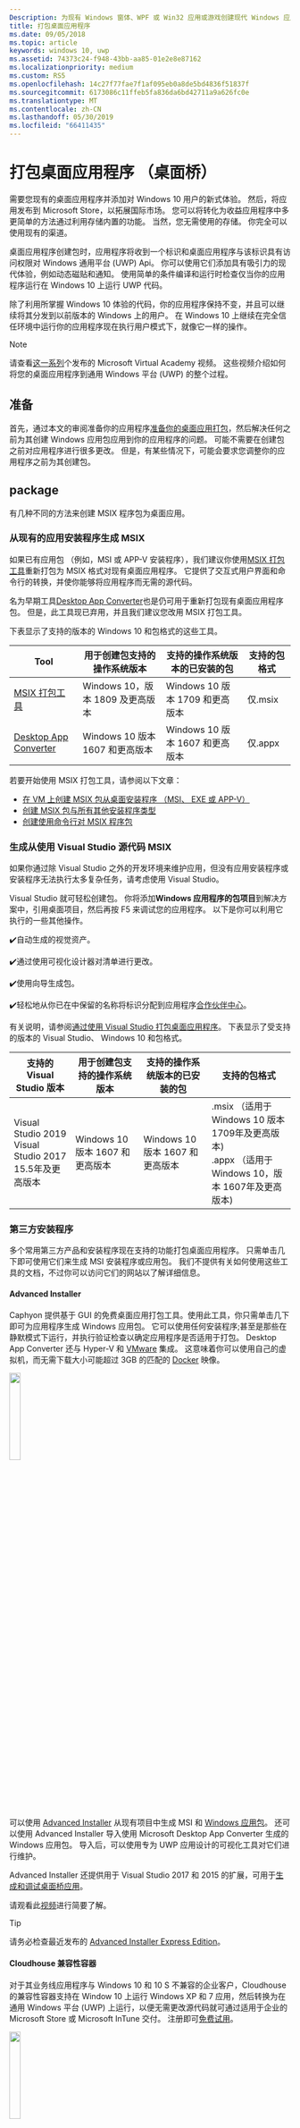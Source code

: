```yaml
---
Description: 为现有 Windows 窗体、WPF 或 Win32 应用或游戏创建现代 Windows 应用包。 添加新式 Windows 10 用户体验并简化部署和货币化率。
title: 打包桌面应用程序
ms.date: 09/05/2018
ms.topic: article
keywords: windows 10, uwp
ms.assetid: 74373c24-f948-43bb-aa85-01e2e8e87162
ms.localizationpriority: medium
ms.custom: RS5
ms.openlocfilehash: 14c27f77fae7f1af095eb0a8de5bd4836f51837f
ms.sourcegitcommit: 6173086c11ffeb5fa836da6bd42711a9a626fc0e
ms.translationtype: MT
ms.contentlocale: zh-CN
ms.lasthandoff: 05/30/2019
ms.locfileid: "66411435"
---
```

# <a name="package-desktop-applications-desktop-bridge"></a>打包桌面应用程序 （桌面桥）

需要您现有的桌面应用程序并添加对 Windows 10 用户的新式体验。 然后，将应用发布到 Microsoft Store，以拓展国际市场。 您可以将转化为收益应用程序中多更简单的方法通过利用存储内置的功能。 当然，您无需使用的存储。 你完全可以使用现有的渠道。

桌面应用程序创建包时，应用程序将收到一个标识和桌面应用程序与该标识具有访问权限对 Windows 通用平台 (UWP) Api。 你可以使用它们添加具有吸引力的现代体验，例如动态磁贴和通知。 使用简单的条件编译和运行时检查仅当你的应用程序运行在 Windows 10 上运行 UWP 代码。

除了利用所掌握 Windows 10 体验的代码，你的应用程序保持不变，并且可以继续将其分发到以前版本的 Windows 上的用户。 在 Windows 10 上继续在完全信任环境中运行你的应用程序现在执行用户模式下，就像它一样的操作。

> [!NOTE]
> 请查看<a href="https://mva.microsoft.com/training-courses/developers-guide-to-the-desktop-bridge-17373?l=oZG0B1WhD_8406218965/">这一系列</a>个发布的 Microsoft Virtual Academy 视频。 这些视频介绍如何将您的桌面应用程序到通用 Windows 平台 (UWP) 的整个过程。

## <a name="prepare"></a>准备

首先，通过本文的审阅准备你的应用程序[准备你的桌面应用打包](desktop-to-uwp-prepare.md)，然后解决任何之前为其创建 Windows 应用包应用到你的应用程序的问题。 可能不需要在创建包之前对应用程序进行很多更改。 但是，有某些情况下，可能会要求您调整你的应用程序之前为其创建包。

<a id="convert" />

## <a name="package"></a>package

有几种不同的方法来创建 MSIX 程序包为桌面应用。

### <a name="build-an-msix-from-an-existing-app-installer"></a>从现有的应用安装程序生成 MSIX

如果已有应用包 （例如，MSI 或 APP-V 安装程序），我们建议你使用[MSIX 打包工具](../mpt-overview.md)重新打包为 MSIX 格式对现有桌面应用程序。 它提供了交互式用户界面和命令行的转换，并使你能够将应用程序而无需的源代码。 

名为早期工具[Desktop App Converter](desktop-to-uwp-run-desktop-app-converter.md)也是仍可用于重新打包现有桌面应用程序包。 但是，此工具现已弃用，并且我们建议您改用 MSIX 打包工具。

下表显示了支持的版本的 Windows 10 和包格式的这些工具。

|  Tool  | 用于创建包支持的操作系统版本  | 支持的操作系统版本的已安装的包  |  支持的包格式  |
|-----------------------------|-----------------------------------------------|-----------------------------------------------|-----------------------------|
|  [MSIX 打包工具](../mpt-overview.md)        |  Windows 10，版本 1809 及更高版本           | Windows 10 版本 1709 和更高版本            |  仅.msix                 |
|  [Desktop App Converter](desktop-to-uwp-run-desktop-app-converter.md)        |  Windows 10 版本 1607 和更高版本           | Windows 10 版本 1607 和更高版本            |  仅.appx    |

若要开始使用 MSIX 打包工具，请参阅以下文章：

* [在 VM 上创建 MSIX 包从桌面安装程序 （MSI、 EXE 或 APP-V）](../packaging-tool/create-app-package-msi-vm.md)
* [创建 MSIX 包与所有其他安装程序类型](../packaging-tool/create-other-installer.md)
* [创建使用命令行对 MSIX 程序包](../packaging-tool/package-conversion-cli.md)

### <a name="build-an-msix-from-source-code-using-visual-studio"></a>生成从使用 Visual Studio 源代码 MSIX

如果你通过除 Visual Studio 之外的开发环境来维护应用，但没有应用安装程序或安装程序无法执行太多复杂任务，请考虑使用 Visual Studio。

Visual Studio 就可轻松创建包。 你将添加**Windows 应用程序的包项目**到解决方案中，引用桌面项目，然后再按 F5 来调试您的应用程序。 以下是你可以利用它执行的一些其他操作。

:heavy_check_mark:自动生成的视觉资产。

:heavy_check_mark:通过使用可视化设计器对清单进行更改。

:heavy_check_mark:使用向导生成包。

:heavy_check_mark:轻松地从你已在中保留的名称将标识分配到应用程序[合作伙伴中心](https://partner.microsoft.com/dashboard)。

有关说明，请参阅[通过使用 Visual Studio 打包桌面应用程序](desktop-to-uwp-packaging-dot-net.md)。 下表显示了受支持的版本的 Visual Studio、 Windows 10 和包格式。

|  支持的 Visual Studio 版本 | 用于创建包支持的操作系统版本  | 支持的操作系统版本的已安装的包  |  支持的包格式  |
|-----------------------------|-----------------------------------------------|-----------------------------------------------|-----------------------------|
|  Visual Studio 2019<br/>Visual Studio 2017 15.5年及更高版本       |  Windows 10 版本 1607 和更高版本           |  Windows 10 版本 1607 和更高版本            |  .msix （适用于 Windows 10 版本 1709年及更高版本)<br/>.appx （适用于 Windows 10，版本 1607年及更高版本)                 |

### <a name="third-party-installer"></a>第三方安装程序

 多个常用第三方产品和安装程序现在支持的功能打包桌面应用程序。 只需单击几下即可使用它们来生成 MSI 安装程序或应用包。 我们不提供有关如何使用这些工具的文档，不过你可以访问它们的网站以了解详细信息。

#### <a name="advanced-installer"></a>Advanced Installer

Caphyon 提供基于 GUI 的免费桌面应用打包工具。使用此工具，你只需单击几下即可为应用程序生成 Windows 应用包。 它可以使用任何安装程序;甚至是那些在静默模式下运行，并执行验证检查以确定应用程序是否适用于打包。
Desktop App Converter 还与 Hyper-V 和 [VMware](https://www.vmware.com/) 集成。 这意味着你可以使用自己的虚拟机，而无需下载大小可能超过 3GB 的匹配的 [Docker](https://docs.docker.com/) 映像。

<img width="20%" src="images/Advanced_Installer_Vertical.png">

可以使用 [Advanced Installer](https://www.advancedinstaller.com/) 从现有项目中生成 MSI 和 [Windows 应用包](https://www.advancedinstaller.com/uwp-app-package.html)。 还可以使用 Advanced Installer 导入使用 Microsoft Desktop App Converter 生成的 Windows 应用包。 导入后，可以使用专为 UWP 应用设计的可视化工具对它们进行维护。

Advanced Installer 还提供用于 Visual Studio 2017 和 2015 的扩展，可用于[生成和调试桌面桥应用](https://www.advancedinstaller.com/debug-desktop-bridge-apps.html)。

请观看此[视频](https://www.youtube.com/watch?v=cmLKgn04Vfg&feature=youtu.be)进行简要了解。

> [!TIP]
> 请务必检查最近发布的 [Advanced Installer Express Edition](https://www.advancedinstaller.com/express-edition.html)。

#### <a name="cloudhouse-compatibility-containers"></a>Cloudhouse 兼容性容器

对于其业务线应用程序与 Windows 10 和 10 S 不兼容的企业客户，Cloudhouse 的兼容性容器支持在 Window 10 上运行 Windows XP 和 7 应用，然后转换为在通用 Windows 平台 (UWP) 上运行，以便无需更改源代码就可通过适用于企业的 Microsoft Store 或 Microsoft InTune 交付。 注册即可[免费试用](https://www.cloudhouse.com/free-trial)。

<img width="20%" src="images/cloudhouse-container-logo.png">

Cloudhouse 打包线业务应用程序提供自动 Packager[兼容性容器](https://docs.cloudhouse.com/37613-overview/266723-compatibility-containers-for-applications)应用立即运行的操作系统上 (例如：Windows XP)，然后[准备用于转换](https://docs.cloudhouse.com/37613-overview/266725-compatibility-containers-for-desktop-bridge?from_search=17883905)到 UWP。 该容器随后将通过与 Microsoft 的 Desktop App Converter 工具集成转换为新的 Windows 应用包格式。

该自动打包工具使用安装/捕获和运行时分析来为应用程序创建一个容器，其中包括应用程序文件、注册表、运行时、依赖项以及允许该应用程序在 Windows 10 上运行的兼容性和重定向引擎。 该容器为应用程序及其运行时提供隔离，从而使其影响用户设备上运行的其他应用程序或与之冲突。

有关如何通过适用于企业的 Microsoft Store 提供企业应用程序的详细信息，请阅读[版本博客](https://www.cloudhouse.com/resources/release-solution-to-get-any-line-of-business-app-to-uwp)。

#### <a name="firegiant"></a>FireGiant

[FireGiant MSIX 扩展](https://www.firegiant.com/products/wix-expansion-pack/msix)，可以从相同的 WiX 源代码的同时创建 Windows 应用包和 MSI 包。 每次生成时，可以针对 Windows 10 的 Windows 应用包和早期版本的 Windows 使用 MSI。

<img width="20%" src="images/FG3rdPartyLogo.png">

FireGiant MSIX 扩展使用静态分析和智能仿真的 WiX 项目来创建 Windows 应用程序包，而无需容器或虚拟机的磁盘空间和运行时开销。

因为 FireGiant MSIX 扩展不会将您的安装程序转换通过运行它，可以维护 WiX 安装程序，而无需反复将其转换为 Windows 应用包。 你的使用不同版本 Windows 的所有用户都可获取最新改进功能，你无需担心 MSI 和 Windows 应用包不同步。

请查看此[视频](https://www.youtube.com/watch?v=AFBpdBiAYQE)并查看如何使用几行代码 FireGiant 首席执行官 Rob Mensching 创建 Appx （Windows 应用包） 的版本受欢迎的开源 7 Zip 压缩工具，然后他如何改进这两个 Windows 应用程序和使用相同的 WiX 源代码中的更改的 MSI 包。

#### <a name="installaware"></a>InstallAware

安装 **Aware** 及快速支持 Microsoft 创新的[跟踪记录](https://www.installaware.com/press-room.htm)，通过单个来源构建 [Windows 应用包（桌面桥）](https://www.installaware.com/appx-builder.htm)、App-V（应用程序虚拟化）、MSI (Windows Installer) 和 EXE（本机代码）包。

<img width="20%" src="images/installaware.png">

Install**Aware** 为 2012-2017 版本的 Visual Studio 提供了免费的 Install**Aware** 扩展。 你可以直接从 [Visual Studio 工具栏](https://www.installaware.com/visual-studio-installer-2015.htm)单击一下，就可使用它们来创建 Windows 应用包。

即使你没有设置的源代码，你也可以通过使用 Package**Aware** 或数据库导入向导（适用于所有 MSI 安装程序和 MSM 合并模块）导入任何设置（无快照设置捕获）。 你可以使用 [GUI 工具](https://www.installaware.com/scripting-two-way-integrated-ide.htm) 来以可视形式或脚本形式维护和增强你的导入。

[高级 APPX 创建选项](https://www.installaware.com/mhtml5/desktop/appx.htm)可帮助你应对 Microsoft Store 提交，或生成签名 Windows 应用包二进制文件以旁加载形式分发给最终用户。 你甚至可以生成从单个来源定向部署到 **Nano 服务器** 的 **WSA**（Windows Server 应用程序）安装程序包，并且，除了 GUI 之外，还完全支持[命令行自动化](https://www.installaware.com/scripting-automation-interface.htm)。

另外，通过 GNU Affero GPL 许可证安装 **Aware**[开源](https://www.installaware.com/gnu.asp)**APPX 生成器库** 以及命令行小应用程序示例。 这些都是专为用于开源平台（如 WiX）而设计。

#### <a name="installshield"></a>InstallShield

InstallShield 提供单一解决方案来开发 MSI 与 EXE 安装程序、创建通用 Windows 平台 (UWP) 和 Windows Server App (WSA) 包，以及虚拟化应用程序，而所需的脚本编写、编码和改编工作极少。

<img width="20%" src="images/InstallShield-logo.jpg">

在数秒内扫描你的 InstallShield 项目，通过自动识别你的应用程序与 UWP 及 WSA 包之间潜在的兼容性问题，省去数小时的调查工作。

通过基于现有 InstallShield 项目生成 UWP 应用包，为 Microsoft Store 做准备，并简化软件在 Windows 10 上的安装体验。 生成 Windows Installer 和 UWP 应用包，以支持你的所有客户所需的部署方案。 通过基于现有 InstallShield 项目生成 WSA 包，支持 Nano Server 和 Windows Server 2016 部署。

以模块形式开发你的安装程序，以便更轻松地进行部署和维护，然后在生成时将各个组件和依赖项合并到单个 UWP 应用包中，通过 Microsoft Store 分发。 在存储外的直接分发，捆绑包 UWP 应用包和套件/高级 UI 安装程序以及其他依赖项。

在此[电子书](https://na01.safelinks.protection.outlook.com/?url=https%3A%2F%2Fresources.flexerasoftware.com%2Fweb%2Fpdf%2FeBook-IS-Your-Fast-Track-to-Profit.pdf&data=02%7C01%7Cnormesta%40microsoft.com%7C86b9a00bc8e345c2ac6208d4ba464802%7C72f988bf86f141af91ab2d7cd011db47%7C1%7C1%7C636338258409706554&sdata=IAYNp9nFc8B5ayxwrs%2FQTWowUmOda6p%2Fn%2BjdHea257M%3D&reserved=0)中了解详细信息。

#### <a name="pace-suite"></a>PACE 套件

[PACE 套件](https://pacesuite.com/)是用于将你的桌面应用引入通用 Windows 平台的应用程序打包工具。

<img width="20%" src="images/PACE.png">

有了 PACE 套件，你无需再准备特殊的打包环境或安装额外的 Windows SDK 组件。 PACE 套件可以在 Windows 10 或 Windows Server 2016 下的标准包装环境中独立构建 Windows 应用包。 查看此[带图示例](https://pacesuite.com/convert-exe-to-appx/)以了解 PACE 套件如何将安装程序重新打包到 Windows 应用包。

除创建 Windows 应用包外，你还可以使用 PACE 套件创建 Windows Installer 包 (MSI)、修补程序 (MSP)、转换程序 (MST) 和 APP-V 包。 针对 MSI 创作，PACE 套件可帮助管理升级、权限设置、自定义操作和脚本等。 你可以将你的应用程序直接发布到 System Center Configuration Manager。

若要查看所有应用程序打包功能，请参阅 [PACE 套件功能](https://pacesuite.com/features/)。

#### <a name="rad-studio"></a>RAD Studio

查看 [Embarcadero 的 RAD Studio](https://www.embarcadero.com/products/rad-studio/windows-10-store-desktop-bridge)

#### <a name="raypack-studio"></a>RayPack Studio

Raynet 的打包解决方案[RayPack Studio](https://raynet.de/Raynet-Products/RayPackStudio)、 作为一个高效且易于配置转换的多个可能的结果对于桌面应用程序支持的包的创建和重新打包框架。

<img width="20%" src="images/RaynetLogo_v3.png">

现有的虚拟环境（VMware 工作站、Hyper-V）可在不进行长时间环境设置的情形下用于执行自动/批量转换。 RayPack Studio 的组件，[RayQC Advanced](https://raynet.de/Raynet-Products/RayQCad)，可利用预转换屏蔽和兼容性测试来验证可用于转换的合格软件。 此外，用户现在可以对多种版本的 Windows 10（包括周年和创意者更新）进行全面的冲突性和兼容性检查。

除创建 Windows 10 APPX/UWP 格式软件包外，RayPack Studio 还可用于创建经典 Windows Installer 包 (MSI)、修补程序 (MSP)、转换程序 (MST) 和 APP-V 包。 此外，此解决方案附带一组软件产品和专业企业软件包组件。 除了软件打包和虚拟化，RayPack Studio 还可以完成所有打包相关任务：软件应用程序及软件包的冲突性和兼容性检查 ([RayQC Advanced](https://raynet.de/Raynet-Products/RayQCad))、软件评估 ([RayEval](https://raynet.de/Raynet-Products/RayEval)) 和质量保证 ([RayQC](https://raynet.de/Raynet-Products/RayQC))。

通过与 [RayFlow](https://raynet.de/Raynet-Products/RayFlow)（Raynet 的企业工作流系统）结合使用，用户可以通过完整的企业应用程序生命周期（从程序包订购到评估、分析、打包、质量保证、用户接受度测试和部署）高效地开发软件。 所有的程序包和格式可被直接储存和部署到 SCCM 或其他解决方案中。 RayFlow 会对整个应用程序生命周期进程进行追踪和管理。 除此之外，RayFlow 还可以对 ServiceNow 等所有订单系统进行集成。 Raynet 利用面向服务提供者的工具在世界各地构建软件打包工厂。

说服自己获取 Raynet 提供的 RayPack Studio 和 RayFlow [免费试用版许可](https://raynet.de/contact?init=license)。 有关详细信息，请访问 [www.raynet.de](https://raynet.de/home)。

**相关链接**：

* Raynet：[https://raynet.de/home](https://raynet.de/home)
* RayPack Studio：[https://raynet.de/Raynet-Products/RayPackStudio](https://raynet.de/Raynet-Products/RayPackStudio)
* RayFlow：[https://raynet.de/Raynet-Products/RayFlow](https://raynet.de/Raynet-Products/RayFlow)
* RayEval：[https://raynet.de/Raynet-Products/RayEval](https://raynet.de/Raynet-Products/RayEval)
* RayQC：[https://raynet.de/Raynet-Products/RayQC](https://raynet.de/Raynet-Products/RayQC)
* RayQC Advanced：[https://raynet.de/Raynet-Products/RayQCad](https://raynet.de/Raynet-Products/RayQCad)
* 免费试用版许可：[https://raynet.de/contact?init=license](https://raynet.de/contact?init=license)

### <a name="manual-packaging"></a>手动打包

作为最后一个选项，可以将你的应用程序转换而无需使用任何一种工具。 如果想精细地控制你的转换，则可以创建清单文件，然后运行 **MakeAppx.exe** 工具来创建 Windows 应用包。

请参阅[手动打包桌面应用程序](desktop-to-uwp-manual-conversion.md)。

## <a name="add-modern-windows-10-experiences"></a>添加现代 Windows 10 体验

为桌面应用程序创建一个 MSIX 包后，可以使用 UWP Api，包扩展和 UWP 组件，例如更好现代、 更具吸引力的 Windows 10 体验实时磁贴和通知。

### <a name="enhance-with-uwp-apis"></a>使用 UWP Api 进行增强

将应用打包后，就可以通过添加动态磁贴和推送通知等功能对应用进行完善。 某些功能可以显著提高应用程序的参与度和它们成本很短的时间来添加。 某些增强功能需要更多的代码。

请参阅[桌面应用程序中使用 UWP Api](https://docs.microsoft.com/windows/apps/desktop/modernize/desktop-to-uwp-enhance)。

### <a name="integrate-with-package-extensions"></a>集成包扩展

如果你的应用程序需要与系统集成 (例如： 建立防火墙规则)、 描述您的应用程序在包清单中的这些事物和系统将完成其余部分。 对于其中大多数任务，你根本不必编写任何代码。 使用少量的 XML 清单中，您可以执行操作像在用户登录时启动的进程，将你的应用程序集成到文件资源管理器，并添加你的应用程序出现在其他应用中的打印目标的列表。

请参阅[桌面应用程序集成包扩展](https://docs.microsoft.com/windows/apps/desktop/modernize/desktop-to-uwp-extensions)。

### <a name="extend-with-uwp-components"></a>使用 UWP 组件进行扩展

一些 Windows 10 体验（例如：启用触摸功能的 UI 页面）必须在现代应用容器内运行。 一般情况下，首先应确定是否可以通过 UWP API [增强](https://docs.microsoft.com/windows/apps/desktop/modernize/desktop-to-uwp-enhance)现有桌面应用程序来增加你的体验。 如果您必须使用 UWP 组件，将获得的体验，你可以将 UWP 项目添加到你的解决方案和应用服务用于桌面应用程序和 UWP 组件之间进行通信。

请参阅[扩展桌面应用程序提供 UWP 组件](https://docs.microsoft.com/windows/apps/desktop/modernize/desktop-to-uwp-extend)。

## <a name="test"></a>测试

中实际设置测试你的应用程序，如准备进行分发，它是应用程序进行签名，然后将其安装。 请参阅[测试你的应用](desktop-to-uwp-debug.md#test-your-app)。

>[!IMPORTANT]
> 如果你打算发布到 Microsoft Store 应用程序，请确保你的应用程序在 S 模式下运行 Windows 10 的设备上正常运行。 这是存储要求。 请参阅[测试 Windows 应用是否适用于 S 模式下的 Windows 10](desktop-to-uwp-test-windows-s.md)。

## <a name="validate"></a>验证

若要为应用程序提供的已发布在 Microsoft Store 或逐渐成为最大限度地[Windows 认证](https://go.microsoft.com/fwlink/p/?LinkID=309666)、 验证和本地测试，然后提交以进行认证。

如果使用 DAC 来打包你的应用，你可以使用新``-Verify``标志，用于针对打包桌面应用程序和应用商店要求验证包。 请参阅[打包应用程序，登录应用程序中，并准备将其提交到应用商店](desktop-to-uwp-run-desktop-app-converter.md#optional-parameters)。

如果你使用 Visual Studio，可以验证你的应用程序从**创建应用程序包**向导。 请参阅[创建应用包上传文件](https://docs.microsoft.com/windows/uwp/packaging/packaging-uwp-apps#create-an-app-package-upload-file)。

若要手动运行该工具，请参阅 [Windows 应用认证工具包](/windows/uwp/debug-test-perf/windows-app-certification-kit)。

若要查看 Windows 应用认证用于验证应用的测试列表，请参阅 [Windows 桌面桥应用测试](/windows/uwp/debug-test-perf/windows-desktop-bridge-app-tests)。

## <a name="distribute"></a>分配

您可以将你的应用程序通过 Microsoft Store 发布或通过旁加载到其他系统。

请参阅[分发打包桌面应用程序](/windows/apps/desktop/modernize/desktop-to-uwp-distribute)。

## <a name="support-and-feedback"></a>支持和反馈

**查找问题的答案**

有问题？ 请在 Stack Overflow 上向我们提问。 我们的团队会监视这些[标记](https://stackoverflow.com/questions/tagged/project-centennial+or+desktop-bridge)。 你还可以在[此处](https://social.msdn.microsoft.com/Forums/home?filter=alltypes&sort=relevancedesc&searchTerm=%5BDesktop%20Converter%5D)提问。

**提供反馈或提出功能建议**

请参阅 [UserVoice](https://wpdev.uservoice.com/forums/110705-universal-windows-platform/category/161895-desktop-bridge-centennial)。
